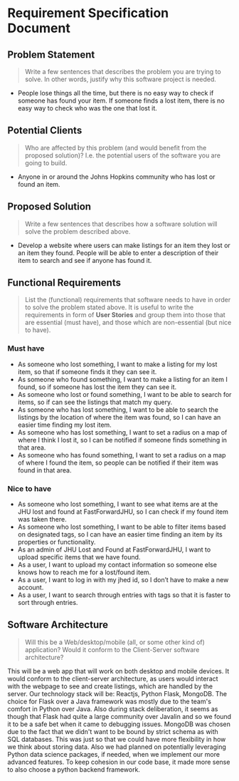 # Requirement Specification Document

## Problem Statement

> Write a few sentences that describes the problem you are trying to solve. In other words, justify why this software project is needed.

* People lose things all the time, but there is no easy way to check if someone has found your item. If someone finds a lost item, there is no easy way to check who was the one that lost it.

## Potential Clients

> Who are affected by this problem (and would benefit from the proposed solution)? I.e. the potential users of the software you are going to build.

* Anyone in or around the Johns Hopkins community who has lost or found an item.

## Proposed Solution

> Write a few sentences that describes how a software solution will solve the problem described above.

* Develop a website where users can make listings for an item they lost or an item they found. People will be able to enter a description of their item to search and see if anyone has found it.

## Functional Requirements

> List the (functional) requirements that software needs to have in order to solve the problem stated above. It is useful to write the requirements in form of **User Stories** and group them into those that are essential (must have), and those which are non-essential (but nice to have).

### Must have

* As someone who lost something, I want to make a listing for my lost item, so that if someone finds it they can see it.
* As someone who found something, I want to make a listing for an item I found, so if someone has lost the item they can see it.
* As someone who lost or found something, I want to be able to search for items, so if can see the listings that match my query.
* As someone who has lost something, I want to be able to search the listings by the location of where the item was found, so I can have an easier time finding my lost item.
* As someone who has lost something, I want to set a radius on a map of where I think I lost it, so I can be notified if someone finds something in that area.
* As someone who has found something, I want to set a radius on a map of where I found the item, so people can be notified if their item was found in that area.

### Nice to have

* As someone who lost something, I want to see what items are at the JHU lost and found at FastForwardJHU, so I can check if my found item was taken there.
* As someone who lost something, I want to be able to filter items based on designated tags, so I can have an easier time finding an item by its properties or functionality.
* As an admin of JHU Lost and Found at FastForwardJHU, I want to upload specific items that we have found.
* As a user, I want to upload my contact information so someone else knows how to reach me for a lost/found item.
* As a user, I want to log in with my jhed id, so I don’t have to make a new account.
* As a user, I want to search through entries with tags so that it is faster to sort through entries.

## Software Architecture

> Will this be a Web/desktop/mobile (all, or some other kind of) application? Would it conform to the Client-Server software architecture? 

This will be a web app that will work on both desktop and mobile devices. It would conform to the client-server architecture, as users would interact with the webpage to see and create listings, which are handled by the server. Our technology stack will be: Reactjs, Python Flask, MongoDB. The choice for Flask over a Java framework was mostly due to the team's comfort in Python over Java. Also during stack deliberation, it seems as though that Flask had quite a large community over Javalin and so we found it to be a safe bet when it came to debugging issues. MongoDB was chosen due to the fact that we didn't want to be bound by strict schema as with SQL databases. This was just so that we could have more flexibility in how we think about storing data. Also we had planned on potentially leveraging Python data science packages, if needed, when we implement our more advanced features. To keep cohesion in our code base, it made more sense to also choose a python backend framework.
